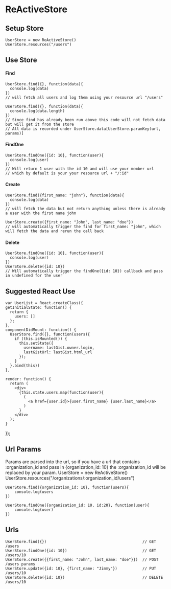 # ReActiveStore
## Setup Store
    UserStore = new ReActiveStore()
    UserStore.resources("/users")

## Use Store
#### Find
    UserStore.find({}, function(data){
      console.log(data)
    })
    // will fetch all users and log them using your resource url "/users"
    
    UserStore.find({}, function(data){
      console.log(data.length)
    })
    // Since find has already been run above this code will not fetch data but will get it from the store
    // All data is recorded under UserStore.data[UserStore.paramKey(url, params)]

#### FindOne
    UserStore.findOne({id: 10}, function(user){
      console.log(user)
    })
    // Will return 1 user with the id 10 and will use your member url 
    // which by default is your your resource url + "/:id"
#### Create
    UserStore.find({first_name: "john"}, function(data){
      console.log(data)
    })
    // will fetch the data but not return anything unless there is already a user with the first name john
    
    UserStore.create({first_name: "John", last_name: "doe"})
    // will automatically trigger the find for first_name: "john", which will fetch the data and rerun the call back
#### Delete
    UserStore.findOne({id: 10}, function(user){
      console.log(user)
    })
    UserStore.delete({id: 10})
    // Will automatically trigger the findOne({id: 10}) callback and pass in undefined for the user
## Suggested React Use
    var UserList = React.createClass({
    getInitialState: function() {
      return {
        users: []
      };
    },
    componentDidMount: function() {
      UserStore.find({}, function(users){
        if (this.isMounted()) {
          this.setState({
            username: lastGist.owner.login,
            lastGistUrl: lastGist.html_url
          });
        }
      }.bind(this))
    },
  
    render: function() {
      return (
        <div>
          {this.state.users.map(function(user){
            (
              <a href={user.id}>{user.first_name} {user.last_name}</a>
            )
          }
        </div>
      );
    }
  });

## Url Params
Params are parsed into the url, so if you have a url that contains :organization_id and pass in {organization_id: 10}
the :organization_id will be replaced by your param.
    UserStore = new ReActiveStore()
    UserStore.resources("/organizations/:organization_id/users")
    
    UserStore.find({organization_id: 10}, function(users){
        console.log(users
    })
    
    UserStore.findOne({organization_id: 10, id:20}, function(user){
        console.log(user)
    })
        

## Urls
    UserStore.find({})                                          // GET      /users
    UserStore.findOne({id: 10})                                 // GET      /users/10
    UserStore.create({{first_name: "John", last_name: "doe"}})  // POST     /users params
    UserStore.update({id: 10}, {first_name: "Jimmy"})           // PUT      /users/10
    UserStore.delete({id: 10})                                  // DELETE   /users/10
        

